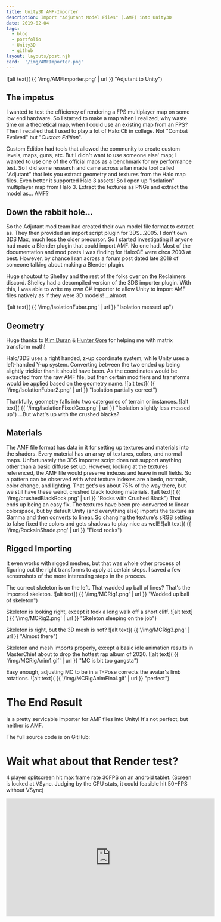 ```yaml
---
title: Unity3D AMF-Importer
description: Import "Adjutant Model Files" (.AMF) into Unity3D
date: 2019-02-04
tags:
  - blog
  - portfolio
  - Unity3D
  - github
layout: layouts/post.njk
card:  '/img/AMFImporter.png'
---
```


![alt text]( {{ '/img/AMFImporter.png' | url }} "Adjutant to Unity")


## The impetus
I wanted to test the efficiency of rendering a FPS multiplayer map on some low end hardware. So I started to make a map when I realized, why waste time on a theoretical map, when I could use an existing map from an FPS? Then I recalled that I used to play a lot of Halo:CE in college.  Not "Combat Evolved" but "_Custom Edition_". 

Custom Edition had tools that allowed the community to create custom levels, maps, guns, etc. But I didn't want to use someone else' map; I wanted to use one of the official maps as a benchmark for my performance test. So I did some research and came across a fan made tool called "Adjutant" that lets you extract geometry and textures from the Halo map files. Even better it supported Halo 3 assets! So I open up "Isolation" multiplayer map from Halo 3. Extract the textures as PNGs and extract the model as... AMF?

## Down the rabbit hole...
So the Adjutant mod team had created their own model file format to extract as.  They then provided an import script plugin for 3DS...2005.  I don't own 3DS Max, much less the older precursor. So I started investigating if anyone had made a Blender plugin that could import AMF.  No one had. Most of the documentation and mod posts I was finding for Halo:CE were circa 2003 at best. However, by chance I ran across a forum post dated late 2018 of someone talking about making a Blender plugin. 

Huge shoutout to Shelley and the rest of the folks over on the Reclaimers discord. Shelley had a decompiled version of the 3DS importer plugin. With this, I was able to write my own C# importer to allow Unity to import AMF files natively as if they were 3D models! ...almost.

![alt text]( {{ '/img/IsolationFubar.png' | url }} "Isolation messed up")

## Geometry
Huge thanks to [Kim Duran](https://www.linkedin.com/in/kimberly-duran-80b16b149/) & [Hunter Gore](https://www.linkedin.com/in/hunter-gore-9960b0148) for helping me with matrix transform math!

Halo/3DS uses a right handed, z-up coordinate system, while Unity uses a left-handed Y-up system.  Converting between the two ended up being slightly trickier than it should have been. As the coordinates would be extracted from the raw AMF file, but then certain modifiers and transforms would be applied based on the geometry name. 
![alt text]( {{ '/img/IsolationFubar2.png' | url }} "Isolation partially correct")

Thankfully, geometry falls into two catergories of terrain or instances.
![alt text]( {{ '/img/IsolationFixedGeo.png' | url }} "Isolation slightly less messed up")
...But what's up with the crushed blacks?

## Materials
The AMF file format has data in it for setting up textures and materials into the shaders. Every material has an array of textures, colors, and normal maps. Unfortunately the 3DS importer script does not support anything other than a basic diffuse set up. However, looking at the textures referenced, the AMF file would preserve indexes and leave in null fields. So a pattern can be observed with what texture indexes are albedo, normals, color change, and lighting. 
That get's us about 75% of the way there, but we still have these weird, crushed black looking materials.
![alt text]( {{ '/img/crushedBlackRock.png' | url }} "Rocks with Crushed Black")
That ends up being an easy fix.  The textures have been pre-converted to linear colorspace, but by default Unity (and everything else) imports the texture as Gamma and then converts to linear. So changing the texture's sRGB setting to false fixed the colors and gets shadows to play nice as well! 
![alt text]( {{ '/img/RocksInShade.png' | url }} "Fixed rocks")


## Rigged Importing
It even works with rigged meshes, but that was whole other process of figuring out the right transforms to apply at certain steps. I saved a few screenshots of the more interesting steps in the process.

The correct skeleton is on the left. That wadded up ball of lines? That's the imported skeleton.
![alt text]( {{ '/img/MCRig1.png' | url }} "Wadded up ball of skeleton")

Skeleton is looking right, except it took a long walk off a short cliff.
![alt text]( {{ '/img/MCRig2.png' | url }} "Skeleton sleeping on the job")

Skeleton is right, but the 3D mesh is not?
![alt text]( {{ '/img/MCRig3.png' | url }} "Almost there")

Skeleton and mesh imports properly, except a basic idle animation results in MasterChief about to drop the hottest rap album of 2020.
![alt text]( {{ '/img/MCRigAnim1.gif' | url }} "MC is bit too gangsta")

Easy enough, adjusting MC to be in a T-Pose corrects the avatar's limb rotations.
![alt text]( {{ '/img/MCRigAnimFinal.gif' | url }} "perfect")

# The End Result
Is a pretty servicable importer for AMF files into Unity! It's not perfect, but neither is AMF. 

The full source code is on GitHub:
<div class="github-card" data-github="jmschrack/Unity3D-AMFImporter" data-width="400" data-height="153" data-theme="default"></div>
<script src="//cdn.jsdelivr.net/github-cards/latest/widget.js"></script>

# Wait what about that Render test?
4 player splitscreen hit max frame rate 30FPS on an android tablet. (Screen is locked at VSync. Judging by the CPU stats, it could feasible hit 50+FPS without VSync)
<iframe width="560" height="315" src="https://www.youtube.com/embed/7W2QDMUuvdY" frameborder="0" allow="accelerometer; autoplay; encrypted-media; gyroscope; picture-in-picture" allowfullscreen></iframe>
